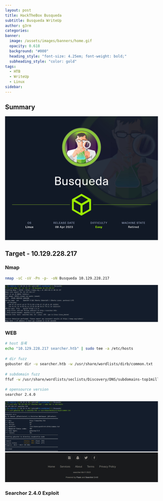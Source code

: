 ```yaml
---
layout: post
title: HackTheBox Busqueda
subtitle: Busqueda WriteUp
author: g3rm
categories: 
banner:
  image: /assets/images/banners/home.gif
  opacity: 0.618
  background: "#000"
  heading_style: "font-size: 4.25em; font-weight: bold;"
  subheading_style: "color: gold"
tags:
  - HTB
  - WriteUp
  - Linux
sidebar:
---
```



## Summary
![](/assets/images/posts/2025-03-21-Busqueda/a73dbffe4ae24d783de043ae29185d39_MD5.jpeg)
## Target - 10.129.228.217
### Nmap
```bash
nmap -sC -sV -Pn -p- -oN Busqueda 10.129.228.217
```
![](assets/images/posts/2025-03-21-Busqueda/b3817d553dd4d22d16cf8b0efa0f03c2_MD5.jpeg)
### WEB
```bash
# host 등록
echo "10.129.228.217 searcher.htb" | sudo tee -a /etc/hosts

# dir fuzz
gobuster dir -u searcher.htb -w /usr/share/wordlists/dirb/common.txt

# subdomain fuzz
ffuf -w /usr/share/wordlists/seclists/Discovery/DNS/subdomains-top1million-110000.txt -H "Host: FUZZ.searcher.htb" -u http://searcher.htb -fc 302

# opensource version
searchor 2.4.0
```
![](/assets/images/posts/2025-03-21-Busqueda/ae88064ccb2df41d3a185b7b1dd63698_MD5.jpeg)
![](/assets/images/posts/2025-03-21-Busqueda/d527baf6f626258ec6a5aefbdfb75d0f_MD5.jpeg)

### Searchor 2.4.0 Exploit
```bash

```